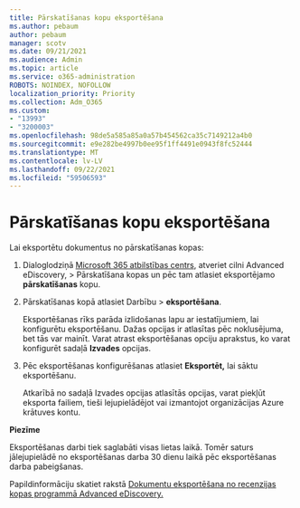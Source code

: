 ```yaml
---
title: Pārskatīšanas kopu eksportēšana
ms.author: pebaum
author: pebaum
manager: scotv
ms.date: 09/21/2021
ms.audience: Admin
ms.topic: article
ms.service: o365-administration
ROBOTS: NOINDEX, NOFOLLOW
localization_priority: Priority
ms.collection: Adm_O365
ms.custom:
- "13993"
- "3200003"
ms.openlocfilehash: 98de5a585a85a0a57b454562ca35c7149212a4b0
ms.sourcegitcommit: e9e282be4997b0ee95f1ff4491e0943f8fc52444
ms.translationtype: MT
ms.contentlocale: lv-LV
ms.lasthandoff: 09/22/2021
ms.locfileid: "59506593"
---
```

# <a name="export-review-sets"></a>Pārskatīšanas kopu eksportēšana

Lai eksportētu dokumentus no pārskatīšanas kopas:

1. Dialoglodziņā [Microsoft 365 atbilstības centrs](https://compliance.microsoft.com/), atveriet cilni Advanced eDiscovery, > Pārskatīšana kopas un pēc tam atlasiet eksportējamo **pārskatīšanas** kopu.

1. Pārskatīšanas kopā atlasiet Darbību  >  **eksportēšana**.

    Eksportēšanas rīks parāda izlidošanas lapu ar iestatījumiem, lai konfigurētu eksportēšanu. Dažas opcijas ir atlasītas pēc noklusējuma, bet tās var mainīt. Varat atrast eksportēšanas opciju aprakstus, ko varat konfigurēt sadaļā **Izvades** opcijas.

1. Pēc eksportēšanas konfigurēšanas atlasiet **Eksportēt,** lai sāktu eksportēšanu. 

    Atkarībā no sadaļā Izvades  opcijas atlasītās opcijas, varat piekļūt eksporta failiem, tieši lejupielādējot vai izmantojot organizācijas Azure krātuves kontu.

**Piezīme**

Eksportēšanas darbi tiek saglabāti visas lietas laikā. Tomēr saturs jālejupielādē no eksportēšanas darba 30 dienu laikā pēc eksportēšanas darba pabeigšanas.

Papildinformāciju skatiet rakstā [Dokumentu eksportēšana no recenzijas kopas programmā Advanced eDiscovery.](https://docs.microsoft.com/microsoft-365/compliance/export-documents-from-review-set)
